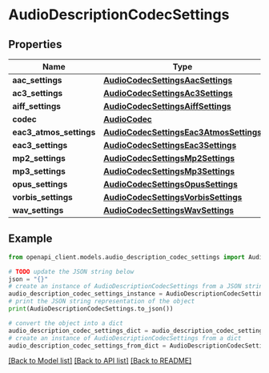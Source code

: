 # AudioDescriptionCodecSettings


## Properties

Name | Type | Description | Notes
------------ | ------------- | ------------- | -------------
**aac_settings** | [**AudioCodecSettingsAacSettings**](AudioCodecSettingsAacSettings.md) |  | [optional] 
**ac3_settings** | [**AudioCodecSettingsAc3Settings**](AudioCodecSettingsAc3Settings.md) |  | [optional] 
**aiff_settings** | [**AudioCodecSettingsAiffSettings**](AudioCodecSettingsAiffSettings.md) |  | [optional] 
**codec** | [**AudioCodec**](AudioCodec.md) |  | [optional] 
**eac3_atmos_settings** | [**AudioCodecSettingsEac3AtmosSettings**](AudioCodecSettingsEac3AtmosSettings.md) |  | [optional] 
**eac3_settings** | [**AudioCodecSettingsEac3Settings**](AudioCodecSettingsEac3Settings.md) |  | [optional] 
**mp2_settings** | [**AudioCodecSettingsMp2Settings**](AudioCodecSettingsMp2Settings.md) |  | [optional] 
**mp3_settings** | [**AudioCodecSettingsMp3Settings**](AudioCodecSettingsMp3Settings.md) |  | [optional] 
**opus_settings** | [**AudioCodecSettingsOpusSettings**](AudioCodecSettingsOpusSettings.md) |  | [optional] 
**vorbis_settings** | [**AudioCodecSettingsVorbisSettings**](AudioCodecSettingsVorbisSettings.md) |  | [optional] 
**wav_settings** | [**AudioCodecSettingsWavSettings**](AudioCodecSettingsWavSettings.md) |  | [optional] 

## Example

```python
from openapi_client.models.audio_description_codec_settings import AudioDescriptionCodecSettings

# TODO update the JSON string below
json = "{}"
# create an instance of AudioDescriptionCodecSettings from a JSON string
audio_description_codec_settings_instance = AudioDescriptionCodecSettings.from_json(json)
# print the JSON string representation of the object
print(AudioDescriptionCodecSettings.to_json())

# convert the object into a dict
audio_description_codec_settings_dict = audio_description_codec_settings_instance.to_dict()
# create an instance of AudioDescriptionCodecSettings from a dict
audio_description_codec_settings_from_dict = AudioDescriptionCodecSettings.from_dict(audio_description_codec_settings_dict)
```
[[Back to Model list]](../README.md#documentation-for-models) [[Back to API list]](../README.md#documentation-for-api-endpoints) [[Back to README]](../README.md)


